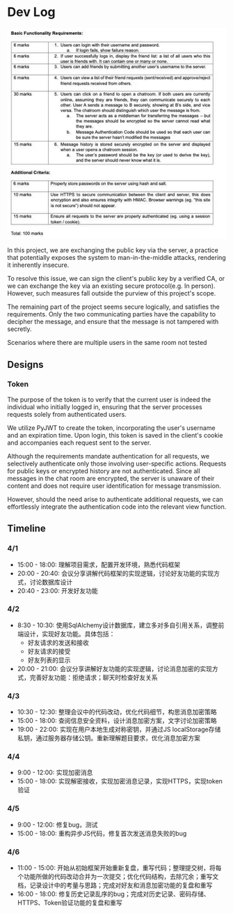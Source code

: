 # Dev Log

![task](task.jpg)

In this project, we are exchanging the public key via the server, a practice that potentially exposes the system to man-in-the-middle attacks, rendering it inherently insecure.

To resolve this issue, we can sign the client's public key by a verified CA, or we can exchange the key via an existing secure protocol(e.g. In person). However, such measures fall outside the purview of this project's scope.

The remaining part of the project seems secure logically, and satisfies the requirements.  Only the two communicating parties have the capability to decipher the message, and ensure that the message is not tampered with secretly.

Scenarios where there are multiple users in the same room not tested

## Designs

### Token

The purpose of the token is to verify that the current user is indeed the individual who initially logged in, ensuring that the server processes requests solely from authenticated users.

We utilize PyJWT to create the token, incorporating the user's username and an expiration time. Upon login, this token is saved in the client's cookie and accompanies each request sent to the server.

Although the requirements mandate authentication for all requests, we selectively authenticate only those involving user-specific actions. Requests for public keys or encrypted history are not authenticated. Since all messages in the chat room are encrypted, the server is unaware of their content and does not require user identification for message transmission.

However, should the need arise to authenticate additional requests, we can effortlessly integrate the authentication code into the relevant view function.

## Timeline

### 4/1

- 15:00 - 18:00: 理解项目需求，配置开发环境，熟悉代码框架
- 20:00 - 20:40: 会议分享讲解代码框架的实现逻辑，讨论好友功能的实现方式，讨论数据库设计
- 20:40 - 23:00: 开发好友功能

### 4/2

- 8:30 - 10:30: 使用SqlAlchemy设计数据库，建立多对多自引用关系，调整前端设计，实现好友功能。具体包括：
  - 好友请求的发送和接收
  - 好友请求的接受
  - 好友列表的显示
- 20:00 - 21:00: 会议分享讲解好友功能的实现逻辑，讨论消息加密的实现方式，完善好友功能：拒绝请求；聊天时检查好友关系

### 4/3

- 10:30 - 12:30: 整理会议中的代码改动，优化代码细节，构思消息加密策略
- 15:00 - 18:00: 查阅信息安全资料，设计消息加密方案，文字讨论加密策略
- 19:00 - 22:00: 实现在用户本地生成对称密钥，并通过JS localStorage存储私钥，通过服务器存储公钥。重新理解题目要求，优化消息加密方案

### 4/4

- 9:00 - 12:00: 实现加密消息
- 15:00 - 18:00: 实现解密接收，实现加密消息记录，实现HTTPS，实现token验证

### 4/5

- 9:00 - 12:00: 修复bug，测试
- 15:00 - 18:00: 重构异步JS代码，修复首次发送消息失败的bug

### 4/6

- 11:00 - 15:00: 开始从初始框架开始重新复盘，重写代码；整理提交树，将每个功能所做的代码改动合并为一次提交；优化代码结构，去除冗余；重写文档，记录设计中的考量与思路；完成对好友和消息加密功能的复盘和重写
- 16:00 - 18:00: 修复历史记录乱序的bug；完成对历史记录、密码存储、HTTPS、Token验证功能的复盘和重写